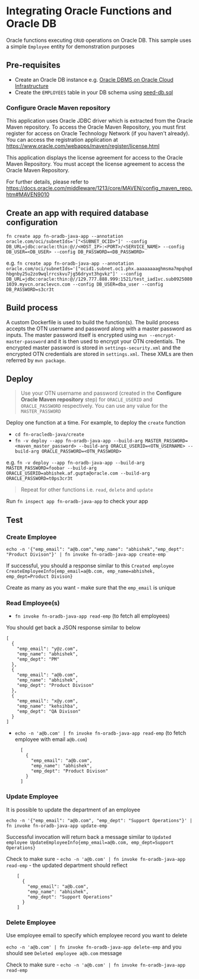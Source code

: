 # Integrating Oracle Functions and Oracle DB

Oracle functions executing `CRUD` operations on Oracle DB. This sample uses a simple `Employee` entity for demonstration purposes

## Pre-requisites

- Create an Oracle DB instance e.g. [Oracle DBMS on Oracle Cloud Infrastructure](https://docs.cloud.oracle.com/iaas/Content/Database/Concepts/databaseoverview.htm?tocpath=Services%7CDatabase%7C_____0)
- Create the `EMPLOYEES` table in your DB schema using [seed-db.sql](seed-db.sql)

### Configure Oracle Maven repository

This application uses Oracle JDBC driver which is extracted from the Oracle Maven repository. To access the Oracle Maven Repository, you must first register for access on Oracle Technology Network (if you haven't already). You can access the registration application at https://www.oracle.com/webapps/maven/register/license.html

This application displays the license agreement for access to the Oracle Maven Repository. You must accept the license agreement to access the Oracle Maven Repository. 

For further details, please refer to https://docs.oracle.com/middleware/1213/core/MAVEN/config_maven_repo.htm#MAVEN9010

## Create an app with required database configuration

`fn create app fn-oradb-java-app --annotation oracle.com/oci/subnetIds='["<SUBNET_OCID>"]' --config DB_URL=jdbc:oracle:thin:@//<HOST_IP>:<PORT>/<SERVICE_NAME> --config DB_USER=<DB_USER> --config DB_PASSWORD=<DB_PASSWORD>` 

e.g. `fn create app fn-oradb-java-app --annotation oracle.com/oci/subnetIds='["ocid1.subnet.oc1.phx.aaaaaaaaghmsma7mpqhqdhbgnby25u2zo9wqlrrcskvu7jg56dryxt3hgvkz"]' --config DB_URL=jdbc:oracle:thin:@//129.777.888.999:1521/test_iad1vc.sub09250801039.myvcn.oraclevcn.com --config DB_USER=dba_user --config DB_PASSWORD=s3cr3t`

## Build process

A custom Dockerfile is used to build the function(s). The build process accepts the OTN username and password along with a master password as inputs. The master password itself is encrypted using `mvn --encrypt-master-password` and it is then used  to encrypt your OTN credentials. The encrypted master password is stored in `settings-security.xml` and the encrypted OTN credentials are stored in `settings.xml`. These XMLs are then referred by `mvn package`.

## Deploy

> Use your OTN username and password (created in the **Configure Oracle Maven repository** step) for `ORACLE_USERID` and `ORACLE_PASSWORD` respectively. You can use any value for the `MASTER_PASSWORD`

Deploy one function at a time. For example, to deploy the `create` function

- `cd fn-oracledb-java/create`
- `fn -v deploy --app fn-oradb-java-app --build-arg MASTER_PASSWORD=<maven_master_password> --build-arg ORACLE_USERID=<OTN_USERNAME> --build-arg ORACLE_PASSWORD=<OTN_PASSWORD>` 

e.g. `fn -v deploy --app fn-oradb-java-app --build-arg MASTER_PASSWORD=foobar --build-arg ORACLE_USERID=abhishek.af.gupta@oracle.com --build-arg ORACLE_PASSWORD=t0ps3cr3t`

> Repeat for other functions i.e. `read`, `delete` and `update`

Run `fn inspect app fn-oradb-java-app` to check your app

## Test

### Create Employee

`echo -n '{"emp_email": "a@b.com","emp_name": "abhishek","emp_dept": "Product Divison"}' | fn invoke fn-oradb-java-app create-emp`

If successful, you should a response similar to this `Created employee CreateEmployeeInfo{emp_email=a@b.com, emp_name=abhishek, emp_dept=Product Divison}`

Create as many as you want - make sure that the `emp_email` is unique

### Read Employee(s)

- `fn invoke fn-oradb-java-app read-emp` (to fetch all employees)

You should get back a JSON response similar to below

	[
	  {
	    "emp_email": "y@z.com",
	    "emp_name": "abhishek",
	    "emp_dept": "PM"
	  },
	  {
	    "emp_email": "a@b.com",
	    "emp_name": "abhishek",
	    "emp_dept": "Product Divison"
	  },
	  {
	    "emp_email": "x@y.com",
	    "emp_name": "kehsihba",
	    "emp_dept": "QA Divison"
	  }
	]

- `echo -n 'a@b.com' | fn invoke fn-oradb-java-app read-emp` (to fetch employee with email `a@b.com`)

		[
		  {
		    "emp_email": "a@b.com",
		    "emp_name": "abhishek",
		    "emp_dept": "Product Divison"
		  }
		]

### Update Employee

It is possible to update the department of an employee

`echo -n '{"emp_email": "a@b.com", "emp_dept": "Support Operations"}' | fn invoke fn-oradb-java-app update-emp`

Successful invocation will return back a message similar to `Updated employee UpdateEmployeeInfo{emp_email=a@b.com, emp_dept=Support Operations}`

Check to make sure - `echo -n 'a@b.com' | fn invoke fn-oradb-java-app read-emp` - the updated department should reflect

		[
		  {
		    "emp_email": "a@b.com",
		    "emp_name": "abhishek",
		    "emp_dept": "Support Operations"
		  }
		]

### Delete Employee

Use employee email to specify which employee record you want to delete

`echo -n 'a@b.com' | fn invoke fn-oradb-java-app delete-emp` and you should see `Deleted employee a@b.com` message

Check to make sure - `echo -n 'a@b.com' | fn invoke fn-oradb-java-app read-emp`

